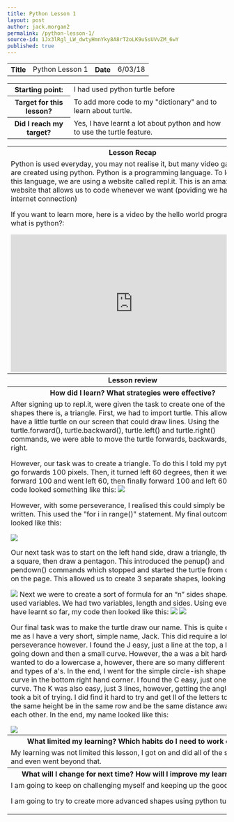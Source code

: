 ```yaml
---
title: Python Lesson 1
layout: post
author: jack.morgan2
permalink: /python-lesson-1/
source-id: 1Jx3lRgl_LW_dwtyHmnYky8A8rT2oLK9uSsUVvZM_6wY
published: true
---
```

<table>
  <tr>
    <th class="lb">Title</th>
    <td>Python Lesson 1</td>
    <th class="lb">Date</th>
    <td>6/03/18</td>
  </tr>
</table>


<table>
  <tr>
    <th class="lb">Starting point:</th>
    <td>I had used python turtle before</td>
  </tr>
  <tr>
    <th class="lb">Target for this lesson?</th>
    <td>To add more code to my "dictionary" and to learn about turtle.</td>
  </tr>
  <tr>
    <th class="lb">Did I reach my target? 
</th>
    <td>Yes, I have learnt a lot about python and how to use the turtle feature.</td>
  </tr>
</table>


<table>
  <tr>
    <th class="lb">Lesson Recap</th>
  </tr>
  <tr>
    <td>Python is used everyday, you may not realise it, but many video games are created using python. Python is a programming language. To learn this language, we are using a website called repl.it. This is an amazing website that allows us to code whenever we want (poviding we have internet connection)

If you want to learn more, here is a video by the hello world program on what is python?:


<iframe width="560" height="315" src="https://www.youtube.com/embed/aXKVOLwpDg8" frameborder="0" allow="autoplay; encrypted-media" allowfullscreen></iframe>
</td>
  </tr>
  <tr>
    <th class="lb">Lesson review</th>
  </tr>
  <tr>
    <th class="lb">How did I learn? What strategies were effective? </th>
  </tr>
  <tr>
    <td>After signing up to repl.it, were given the task to create one of the simplest shapes there is, a triangle. First, we had to import turtle. This allowed us to have a little turtle on our screen that could draw lines. Using the turtle.forward(), turtle.backward(), turtle.left() and turtle.right() commands, we were able to move the turtle forwards, backwards, left and right. 

However, our task was to create a triangle. To do this I told my python to go forwards 100 pixels. Then, it turned left 60 degrees, then it went forward 100 and went left 60, then finally forward 100 and left 60. My code looked something like this:
<img src="https://github.com/jackm245/jackm245.github.io/blob/master/images/1triangle.PNG?raw=true">



However, with some perseverance, I realised this could simply be re-written. This used the "for i in range()" statement. My final outcome then looked like this:


<img src="https://github.com/jackm245/jackm245.github.io/blob/master/images/2triangle.PNG?raw=true">

Our next task was to start on the left hand side, draw a triangle, then draw a square, then draw a pentagon. This introduced the penup() and pendown() commands which stopped and started the turtle from drawing on the page. This allowed us to create 3 separate shapes, looking like this:

<img src="https://github.com/jackm245/jackm245.github.io/blob/master/images/3tri%2Csqu%2Cpen.PNG?raw=true">
Next we were to create a sort of formula for an “n” sides shape. This used variables. We had two variables, length and sides. Using everything I have learnt so far, my code then looked like this:

<img src="https://github.com/jackm245/jackm245.github.io/blob/master/images/4nsided.PNG?raw=true">
<img src="https://github.com/jackm245/jackm245.github.io/blob/master/images/6nsided.PNG?raw=true">



Our final task was to make the turtle draw our name. This is quite easy for me as I have a very short, simple name, Jack. This did require a lot of perseverance however. I found the J easy, just a line at the top, a line going down and then a small curve. However, the a was a bit harder. I wanted to do a lowercase a, however, there are so many different fonts and types of a's. In the end, I went for the simple circle-ish shape with a curve in the bottom right hand corner. I found the C easy, just one big curve. The K was also easy, just 3 lines, however, getting the angles right took a bit of trying. I did find it hard to try and get ll of the letters to have the same height be in the same row and be the same distance away from each other. In the end, my name looked like this: 

<img src="https://github.com/jackm245/jackm245.github.io/blob/master/images/6name.PNG?raw=true">





</td>
  </tr>
  <tr>
    <th class="lb">What limited my learning? Which habits do I need to work on? </th>
  </tr>
  <tr>
    <td>My learning was not limited this lesson, I got on and did all of the set work, and even went beyond that.</td>
  </tr>
  <tr>
    <th class="lb">What will I change for next time? How will I improve my learning?</th>
  </tr>
  <tr>
    <td>I am going to keep on challenging myself and keeping up the good work. 

I am going to try to create more advanced shapes using python turtle.</td>
  </tr>
</table>


